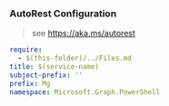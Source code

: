 ### AutoRest Configuration

> see https://aka.ms/autorest

``` yaml
require:
  - $(this-folder)/../Files.md
title: $(service-name)
subject-prefix: ''
prefix: Mg
namespace: Microsoft.Graph.PowerShell
```
